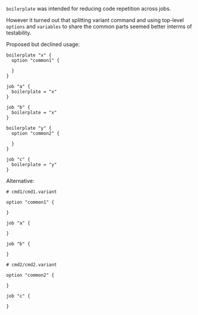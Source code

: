 `boilerplate` was intended for reducing code repetition across jobs.


However it turned out that splitting variant command and using top-level `options` and `variables` to share the common parts seemed better interms of testability.

Proposed but declined usage:

```
boilerplate "x" {
  option "common1" {

  }
}

job "a" {
  boilerplate = "x"
}

job "b" {
  boilerplate = "x"
}

boilerplate "y" {
  option "common2" {

  }
}

job "c" {
  boilerplate = "y"
}
```

Alternative:

```
# cmd1/cmd1.variant

option "common1" {

}

job "a" {

}

job "b" {

}

# cmd2/cmd2.variant

option "common2" {

}

job "c" {

}
```
